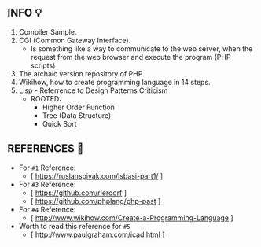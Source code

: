 
## INFO :bulb: ##
1. Compiler Sample.
2. CGI (Common Gateway Interface).
    - Is something like a way to communicate to the web server, when the request from the web browser and execute the program (PHP scripts)
3. The archaic version repository of PHP.
4. Wikihow, how to create programming language in 14 steps.
5. Lisp - Referrence to Design Patterns Criticism
    - ROOTED:
        - Higher Order Function
        - Tree (Data Structure)
        - Quick Sort

## REFERENCES :link: ##
- For ``#1`` Reference:
    - [ https://ruslanspivak.com/lsbasi-part1/ ]
- For ``#3`` Reference:
    - [ https://github.com/rlerdorf ]
    - [ https://github.com/phplang/php-past ]
- For ``#4`` Reference:
    - [ http://www.wikihow.com/Create-a-Programming-Language ]
- Worth to read this reference for ``#5``
    - [ http://www.paulgraham.com/icad.html ]